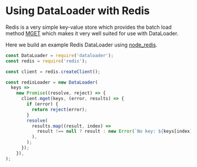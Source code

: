 # Using DataLoader with Redis

Redis is a very simple key-value store which provides the batch load method
[MGET](http://redis.io/commands/mget) which makes it very well suited for use
with DataLoader.

Here we build an example Redis DataLoader using [node_redis][].

```js
const DataLoader = require('dataloader');
const redis = require('redis');

const client = redis.createClient();

const redisLoader = new DataLoader(
  keys =>
    new Promise((resolve, reject) => {
      client.mget(keys, (error, results) => {
        if (error) {
          return reject(error);
        }
        resolve(
          results.map((result, index) =>
            result !== null ? result : new Error(`No key: ${keys[index]}`),
          ),
        );
      });
    }),
);
```

[node_redis]: https://github.com/NodeRedis/node_redis
